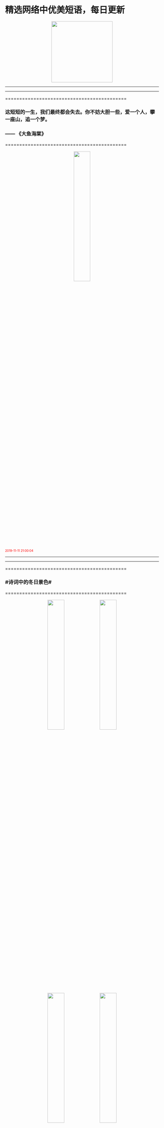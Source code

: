  # 精选网络中优美短语，每日更新

<p align="center">
  <a href="https://github.com/xxjwxc/PoetryRhyme">
    <img src="img/logo/logo2.jpg" width="200">
  </a>
</p>

-----------------------------------



-----------------------------------
===========================================
### 这短短的一生，我们最终都会失去。你不妨大胆一些，爱一个人，攀一座山，追一个梦。
### 
### —— 《大鱼海棠》 ​​​​
===========================================

<p align="center" margin: 0 auto;>
<img src="http://wx3.sinaimg.cn/large/9b696272gy1g8n0l3ff0vj20j60q10w6.jpg" width=33%>
</p>
<font color=red size=1>2019-11-11 21:00:04 </font>

-----------------------------------




-----------------------------------
===========================================
### #诗词中的冬日景色# ​
===========================================

<p align="center" margin: 0 auto;>
<img src="http://wx2.sinaimg.cn/large/9b696272gy1g8n0ir1q3tj20c80lvdi1.jpg" width=33%>
<img src="http://wx2.sinaimg.cn/large/9b696272gy1g8n0irj8n2j20c80jignj.jpg" width=33%>
<img src="http://wx2.sinaimg.cn/large/9b696272gy1g8n0is8b06j20c80iudhw.jpg" width=33%>
<img src="http://wx2.sinaimg.cn/large/9b696272gy1g8n0it3gfpj20c80hhq4f.jpg" width=33%>
<img src="http://wx2.sinaimg.cn/large/9b696272gy1g8n0itlxzhj20c80ixtai.jpg" width=33%>
<img src="http://wx2.sinaimg.cn/large/9b696272gy1g8n0iu90v6j20c80hmmyq.jpg" width=33%>
<img src="http://wx2.sinaimg.cn/large/9b696272gy1g8n0iv2yb0j20c80fz0u5.jpg" width=33%>
<img src="http://wx2.sinaimg.cn/large/9b696272gy1g8n0ivnvp2j20c80kldi1.jpg" width=33%>
<img src="http://wx2.sinaimg.cn/large/9b696272gy1g8n0iwdi3pj20c80hwgna.jpg" width=33%>
</p>
<font color=red size=1>2019-11-10 11:00:03 </font>

-----------------------------------

-----------------------------------
===========================================
### 你说，满城春光，与君成双；
### 后来，春去冬藏，人各一方。
### 
### 你说，来日方长，何惧沧桑；
### 后来，人世凄凉，花谢海棠。
### 
### 你说，满城春光，与君成双；
### 后来，春去冬藏，人各一方。
### 
### 你说，衣着红妆，暖我心房；
### 后来，转身遗忘，不再念想。 ​
===========================================

<p align="center" margin: 0 auto;>
<img src="http://wx2.sinaimg.cn/large/9b696272gy1g8n0gvy637j20sg0j0q5n.jpg" width=33%>
</p>
<font color=red size=1>2019-11-09 21:00:04 </font>

-----------------------------------




-----------------------------------
===========================================
### #立冬# 看看古人对#冬天的雅称# ​
===========================================

<p align="center" margin: 0 auto;>
<img src="http://wx2.sinaimg.cn/large/9b696272gy1g8n0fit663j20m80m8aay.jpg" width=33%>
</p>
<font color=red size=1>2019-11-08 08:30:03 </font>

-----------------------------------




-----------------------------------
===========================================
### 君子以泽古风小说经典语录
### 哪句最戳中你心？ ​​​​
### 
### #戳中人心的古风语录# ​
===========================================

<p align="center" margin: 0 auto;>
<img src="http://wx4.sinaimg.cn/large/9b696272gy1g8n0c53pw5j20go0og0x3.jpg" width=33%>
<img src="http://wx4.sinaimg.cn/large/9b696272gy1g8n0c5oyzij20go0oggpj.jpg" width=33%>
<img src="http://wx4.sinaimg.cn/large/9b696272gy1g8n0c6jxpdj20go0ogdk2.jpg" width=33%>
<img src="http://wx4.sinaimg.cn/large/9b696272gy1g8n0c7jasvj20go0ogjvj.jpg" width=33%>
<img src="http://wx4.sinaimg.cn/large/9b696272gy1g8n0ca6p6ij20go0ogdk0.jpg" width=33%>
<img src="http://wx4.sinaimg.cn/large/9b696272gy1g8n0cb2wczj20go0ogwix.jpg" width=33%>
<img src="http://wx4.sinaimg.cn/large/9b696272gy1g8n0cbujbkj20go0ogjvg.jpg" width=33%>
<img src="http://wx4.sinaimg.cn/large/9b696272gy1g8n0ccrq6tj20go0ogwiz.jpg" width=33%>
<img src="http://wx4.sinaimg.cn/large/9b696272gy1g8n0cdgkqdj20go0ogtcu.jpg" width=33%>
</p>
<font color=red size=1>2019-11-07 11:00:03 </font>

-----------------------------------




-----------------------------------
===========================================
### 秋天的美[微风]
### 
### （图源网络） ​
===========================================

<p align="center" margin: 0 auto;>
<img src="http://wx3.sinaimg.cn/large/9b696272gy1g8n0am9pdfj20j60cfdjl.jpg" width=33%>
<img src="http://wx3.sinaimg.cn/large/9b696272gy1g8n0amww5yj20j60shqb8.jpg" width=33%>
<img src="http://wx3.sinaimg.cn/large/9b696272gy1g8n0ansrlrj20j60sugtr.jpg" width=33%>
<img src="http://wx3.sinaimg.cn/large/9b696272gy1g8n0aobt9gj20j60sfqaa.jpg" width=33%>
<img src="http://wx3.sinaimg.cn/large/9b696272gy1g8n0aozz0ej20j60cfn01.jpg" width=33%>
<img src="http://wx3.sinaimg.cn/large/9b696272gy1g8n0apzlyaj20j60s8101.jpg" width=33%>
<img src="http://wx3.sinaimg.cn/large/9b696272gy1g8n0aqncb3j20j60san0x.jpg" width=33%>
<img src="http://wx3.sinaimg.cn/large/9b696272gy1g8n0arqtoej20j60seqa8.jpg" width=33%>
<img src="http://wx3.sinaimg.cn/large/9b696272gy1g8n0asgjg6j20j60s57as.jpg" width=33%>
</p>
<font color=red size=1>2019-11-06 11:00:03 </font>

-----------------------------------




-----------------------------------
===========================================
### 从婴孩呱呱坠地到百岁老者
### #古人对不同年龄的称谓#，可以这么美[微风] ​
===========================================

<p align="center" margin: 0 auto;>
<img src="http://wx2.sinaimg.cn/large/9b696272gy1g8n04ahpb3j20dw0jjtal.jpg" width=33%>
<img src="http://wx2.sinaimg.cn/large/9b696272gy1g8n04b7mwkj20dw0lfacy.jpg" width=33%>
<img src="http://wx2.sinaimg.cn/large/9b696272gy1g8n04c6t60j20dw0irmz2.jpg" width=33%>
<img src="http://wx2.sinaimg.cn/large/9b696272gy1g8n04d0dl6j20dw0j1abz.jpg" width=33%>
<img src="http://wx2.sinaimg.cn/large/9b696272gy1g8n04dytscj20dw0jm0v6.jpg" width=33%>
<img src="http://wx2.sinaimg.cn/large/9b696272gy1g8n04f3jm0j20dw0hp409.jpg" width=33%>
<img src="http://wx2.sinaimg.cn/large/9b696272gy1g8n04fxtp1j20dw0isdhs.jpg" width=33%>
<img src="http://wx2.sinaimg.cn/large/9b696272gy1g8n04gxh17j20dw0f40u6.jpg" width=33%>
<img src="http://wx2.sinaimg.cn/large/9b696272gy1g8n04i2tvpj20dw0gwq4n.jpg" width=33%>
</p>
<font color=red size=1>2019-11-05 11:27:40 </font>

-----------------------------------




-----------------------------------
===========================================
### 晨露未晞，一篱朝颜。无悲无喜，落落有闲。 ​​​​
===========================================

<p align="center" margin: 0 auto;>
<img src="http://wx4.sinaimg.cn/large/9b696272gy1g899tu6zolj20fa0hoq3t.jpg" width=33%>
</p>
<font color=red size=1>2019-10-30 09:00:03 </font>

-----------------------------------




-----------------------------------
===========================================
### 明窗凈几，笔砚纸墨，皆极精良，亦自是人生一乐。 ​​​​
===========================================

<p align="center" margin: 0 auto;>
<img src="http://wx2.sinaimg.cn/large/9b696272gy1g899ta9b3jj20j60e9whu.jpg" width=33%>
</p>
<font color=red size=1>2019-10-29 17:00:03 </font>

-----------------------------------




-----------------------------------
===========================================
### 水秀山清眉远长，归来闲倚小阁窗。春风不解江南雨，笑看雨巷寻客尝。 ​​​​
===========================================

<p align="center" margin: 0 auto;>
<img src="http://wx4.sinaimg.cn/large/9b696272gy1g899s3fo65j20hs0buwgz.jpg" width=33%>
<img src="http://wx4.sinaimg.cn/large/9b696272gy1g899s42u58j20dw0ku76g.jpg" width=33%>
<img src="http://wx4.sinaimg.cn/large/9b696272gy1g899s4thl5j20hs0cpdi4.jpg" width=33%>
</p>
<font color=red size=1>2019-10-28 11:00:05 </font>

-----------------------------------




-----------------------------------
===========================================
### 门严九重静，窗幽一室闲。好是修心处，何必在深山。 ​​​​
===========================================

<p align="center" margin: 0 auto;>
<img src="http://wx1.sinaimg.cn/large/9b696272gy1g899qw2mf3j20j60eemye.jpg" width=33%>
<img src="http://wx1.sinaimg.cn/large/9b696272gy1g899qw3w5kj20j60cs0uf.jpg" width=33%>
<img src="http://wx1.sinaimg.cn/large/9b696272gy1g899qw6c47j20j60fdgmu.jpg" width=33%>
</p>
<font color=red size=1>2019-10-27 11:00:03 </font>

-----------------------------------




-----------------------------------
===========================================
### 心静者高，高者俯瞰世界；心和者仁，仁者包容万物；心慈者深，深者淡对冷暖；心慧者安，安者笑对人生。 ​​​​
===========================================

<p align="center" margin: 0 auto;>
<img src="http://wx4.sinaimg.cn/large/9b696272gy1g899pr1mjhj20e60l60yw.jpg" width=33%>
<img src="http://wx4.sinaimg.cn/large/9b696272gy1g899pr8l56j20e60l648j.jpg" width=33%>
</p>
<font color=red size=1>2019-10-26 11:00:03 </font>

-----------------------------------




-----------------------------------
===========================================
### 人心本无染，心静自然清。 ​​​​
===========================================

<p align="center" margin: 0 auto;>
<img src="http://wx2.sinaimg.cn/large/9b696272gy1g899overhmj20hs0bvabk.jpg" width=33%>
</p>
<font color=red size=1>2019-10-25 11:00:03 </font>

-----------------------------------




-----------------------------------
===========================================
### 小时候，幸福是一件实物；长大后，幸福是一种状态；然后，突然有一天，我发现，幸福既不是实物，也不是状态，是一种领悟。——— 王海鸰 ​​​​
===========================================

<p align="center" margin: 0 auto;>
<img src="http://wx4.sinaimg.cn/large/9b696272gy1g899ncjdjpj20j60dsgn0.jpg" width=33%>
</p>
<font color=red size=1>2019-10-24 21:00:03 </font>

-----------------------------------




-----------------------------------
===========================================
### 寓意美好，适合取名的单字[微风] ​
===========================================

<p align="center" margin: 0 auto;>
<img src="http://wx4.sinaimg.cn/large/9b696272gy1g7xj93uxrtj20ho17xjtb.jpg" width=33%>
<img src="http://wx4.sinaimg.cn/large/9b696272gy1g7xj94l8h1j20hq1fsmz5.jpg" width=33%>
<img src="http://wx4.sinaimg.cn/large/9b696272gy1g7xj957a81j20hp11tmyn.jpg" width=33%>
<img src="http://wx4.sinaimg.cn/large/9b696272gy1g7xj95ujrxj20hp159dhg.jpg" width=33%>
<img src="http://wx4.sinaimg.cn/large/9b696272gy1g7xj96m5nqj20hs1fxacb.jpg" width=33%>
<img src="http://wx4.sinaimg.cn/large/9b696272gy1g7xj97f758j20hs0yhta5.jpg" width=33%>
</p>
<font color=red size=1>2019-10-20 11:00:03 </font>

-----------------------------------

-----------------------------------
===========================================
### 原来「亭」有这么多种！ ​​​​
===========================================

<p align="center" margin: 0 auto;>
<img src="http://wx4.sinaimg.cn/large/9b696272gy1g7xj64usvgj20qe0p746e.jpg" width=33%>
<img src="http://wx4.sinaimg.cn/large/9b696272gy1g7xj65me0gj20qe0p7jz2.jpg" width=33%>
<img src="http://wx4.sinaimg.cn/large/9b696272gy1g7xj66d13mj20qe0p745k.jpg" width=33%>
<img src="http://wx4.sinaimg.cn/large/9b696272gy1g7xj670s5dj20rw0qagt2.jpg" width=33%>
<img src="http://wx4.sinaimg.cn/large/9b696272gy1g7xj67oyb7j20qk0p1jyp.jpg" width=33%>
<img src="http://wx4.sinaimg.cn/large/9b696272gy1g7xj68kkh1j20s50qaqas.jpg" width=33%>
<img src="http://wx4.sinaimg.cn/large/9b696272gy1g7xj69cto5j20mh0qan4k.jpg" width=33%>
<img src="http://wx4.sinaimg.cn/large/9b696272gy1g7xj69z0fdj20s80qan4q.jpg" width=33%>
<img src="http://wx4.sinaimg.cn/large/9b696272gy1g7xj6ao6ioj20s80qa46v.jpg" width=33%>
</p>
<font color=red size=1>2019-10-19 11:00:03 </font>

-----------------------------------

-----------------------------------
===========================================
### 无事心不空，有事心不乱，大事心不畏，小事心不慢。 ​​​​
===========================================

<p align="center" margin: 0 auto;>
<img src="http://wx4.sinaimg.cn/large/9b696272gy1g7xj838d26j20ia0ixmy7.jpg" width=33%>
<img src="http://wx4.sinaimg.cn/large/9b696272gy1g7xj83aejjj20ia0jfwfi.jpg" width=33%>
<img src="http://wx4.sinaimg.cn/large/9b696272gy1g7xj83a06ij20ia0j00tm.jpg" width=33%>
</p>
<font color=red size=1>2019-10-18 21:00:03 </font>

-----------------------------------




-----------------------------------
===========================================
### 中国传统十大名花，你都知道吗? ​
===========================================

<p align="center" margin: 0 auto;>
<img src="http://wx3.sinaimg.cn/large/9b696272gy1g7xj4xzvszj20c80sg41s.jpg" width=33%>
<img src="http://wx3.sinaimg.cn/large/9b696272gy1g7xj4y6hp9j20c80sgtbl.jpg" width=33%>
<img src="http://wx3.sinaimg.cn/large/9b696272gy1g7xj4yz1bdj20c80xv42f.jpg" width=33%>
<img src="http://wx3.sinaimg.cn/large/9b696272gy1g7xj4zsjiej20c80srn0p.jpg" width=33%>
<img src="http://wx3.sinaimg.cn/large/9b696272gy1g7xj50rrzrj20c80srgoo.jpg" width=33%>
<img src="http://wx3.sinaimg.cn/large/9b696272gy1g7xj51ez75j20c80srdiq.jpg" width=33%>
<img src="http://wx3.sinaimg.cn/large/9b696272gy1g7xj527povj20c80srad5.jpg" width=33%>
<img src="http://wx3.sinaimg.cn/large/9b696272gy1g7xj534wqaj20c80srdip.jpg" width=33%>
<img src="http://wx3.sinaimg.cn/large/9b696272gy1g7xj53xn9ij20c81kpdm6.jpg" width=33%>
</p>
<font color=red size=1>2019-10-17 11:00:03 </font>

-----------------------------------

-----------------------------------
===========================================
### 守候一份悠然静美，让思念如花芬芳，回眸处，一树清风，一窗暖阳，一声念安，已足够！ ​​​​
===========================================

<p align="center" margin: 0 auto;>
<img src="http://wx1.sinaimg.cn/large/9b696272gy1g7xj70wjq6j20fe0kjgnf.jpg" width=33%>
</p>
<font color=red size=1>2019-10-16 21:00:03 </font>

-----------------------------------

-----------------------------------
===========================================
### 传统「敬词」，别忘了[微风] ​
===========================================

<p align="center" margin: 0 auto;>
<img src="http://wx4.sinaimg.cn/large/9b696272gy1g7xj3bryhnj20i81lm7e3.jpg" width=33%>
<img src="http://wx4.sinaimg.cn/large/9b696272gy1g7xj3csw5yj20ib1poqen.jpg" width=33%>
<img src="http://wx4.sinaimg.cn/large/9b696272gy1g7xj3digt5j20i61ggk0s.jpg" width=33%>
<img src="http://wx4.sinaimg.cn/large/9b696272gy1g7xj3fapknj20i91o1gvc.jpg" width=33%>
<img src="http://wx4.sinaimg.cn/large/9b696272gy1g7xj3fsz2wj20i91spakj.jpg" width=33%>
<img src="http://wx4.sinaimg.cn/large/9b696272gy1g7xj3gtbooj20i533yqme.jpg" width=33%>
<img src="http://wx4.sinaimg.cn/large/9b696272gy1g7xj3hl2r4j20i93o6njb.jpg" width=33%>
<img src="http://wx4.sinaimg.cn/large/9b696272gy1g7xj3ibioxj20i83tz7sq.jpg" width=33%>
<img src="http://wx4.sinaimg.cn/large/9b696272gy1g7xj3j9spvj20i94xk7wh.jpg" width=33%>
</p>
<font color=red size=1>2019-10-15 11:00:03 </font>

-----------------------------------

-----------------------------------
===========================================
### 火熜，物件虽老，却精致极了！ ​
===========================================

<p align="center" margin: 0 auto;>
<img src="http://wx4.sinaimg.cn/large/9b696272gy1g7qnycd1ctj20nb0h0783.jpg" width=33%>
<img src="http://wx4.sinaimg.cn/large/9b696272gy1g7qnycyz0hj20j60e041t.jpg" width=33%>
<img src="http://wx4.sinaimg.cn/large/9b696272gy1g7qnydnwppj20j60e0n09.jpg" width=33%>
<img src="http://wx4.sinaimg.cn/large/9b696272gy1g7qnyediw5j20j60e1whi.jpg" width=33%>
<img src="http://wx4.sinaimg.cn/large/9b696272gy1g7qnyf6qwkj20i10d6ac0.jpg" width=33%>
<img src="http://wx4.sinaimg.cn/large/9b696272gy1g7qnyg3owmj20j60e1tb6.jpg" width=33%>
<img src="http://wx4.sinaimg.cn/large/9b696272gy1g7qnygwkb7j20j60e0gnr.jpg" width=33%>
<img src="http://wx4.sinaimg.cn/large/9b696272gy1g7qnyhoimej20j60e0tb7.jpg" width=33%>
<img src="http://wx4.sinaimg.cn/large/9b696272gy1g7qnyihrnvj20j60e0tb9.jpg" width=33%>
</p>
<font color=red size=1>2019-10-14 11:00:03 </font>

-----------------------------------




-----------------------------------
===========================================
### #九种人的相思不可说# ​
===========================================

<p align="center" margin: 0 auto;>
<img src="http://wx3.sinaimg.cn/large/9b696272gy1g7qns517qjj20f00qowg6.jpg" width=33%>
<img src="http://wx3.sinaimg.cn/large/9b696272gy1g7qns5p9v7j20f00qo408.jpg" width=33%>
<img src="http://wx3.sinaimg.cn/large/9b696272gy1g7qns6bzagj20f00qo75s.jpg" width=33%>
<img src="http://wx3.sinaimg.cn/large/9b696272gy1g7qns723s7j20f00qo766.jpg" width=33%>
<img src="http://wx3.sinaimg.cn/large/9b696272gy1g7qns7uvbpj20f00qo404.jpg" width=33%>
<img src="http://wx3.sinaimg.cn/large/9b696272gy1g7qns8pcfij20f00qo0ut.jpg" width=33%>
<img src="http://wx3.sinaimg.cn/large/9b696272gy1g7qns9kfffj20f00qoq4m.jpg" width=33%>
<img src="http://wx3.sinaimg.cn/large/9b696272gy1g7qnsaigtxj20f00qojt6.jpg" width=33%>
<img src="http://wx3.sinaimg.cn/large/9b696272gy1g7qnsb5yuaj20f00qo40c.jpg" width=33%>
</p>
<font color=red size=1>2019-10-13 21:00:03 </font>

-----------------------------------

-----------------------------------
===========================================
### 回首向来萧瑟处，归去，也无风雨也无晴。 ​​​​
===========================================

<p align="center" margin: 0 auto;>
<img src="http://wx4.sinaimg.cn/large/9b696272gy1g7qnuj1j52j20j60czdi8.jpg" width=33%>
</p>
<font color=red size=1>2019-10-12 11:00:03 </font>

-----------------------------------




-----------------------------------
===========================================
### #回味百遍仍意蕴悠长的诗句#
### 《诗经》中的经典诗句[good]
### 
### （via：人民日报 ​​​​） ​​​​
===========================================

<p align="center" margin: 0 auto;>
<img src="http://wx2.sinaimg.cn/large/9b696272gy1g7qnopvk1dj20c80ns796.jpg" width=33%>
<img src="http://wx2.sinaimg.cn/large/9b696272gy1g7qnor1hcpj20c80oj79g.jpg" width=33%>
<img src="http://wx2.sinaimg.cn/large/9b696272gy1g7qnorxmpdj20c80nvgql.jpg" width=33%>
<img src="http://wx2.sinaimg.cn/large/9b696272gy1g7qnosv2brj20c80m7gq1.jpg" width=33%>
<img src="http://wx2.sinaimg.cn/large/9b696272gy1g7qnotlirkj20c80ndwj8.jpg" width=33%>
<img src="http://wx2.sinaimg.cn/large/9b696272gy1g7qnoud0vwj20c80myn1t.jpg" width=33%>
<img src="http://wx2.sinaimg.cn/large/9b696272gy1g7qnov9330j20c80rs0yj.jpg" width=33%>
<img src="http://wx2.sinaimg.cn/large/9b696272gy1g7qnow2f0kj20c80rsq8o.jpg" width=33%>
<img src="http://wx2.sinaimg.cn/large/9b696272gy1g7qnox2tqjj20c80ovtdr.jpg" width=33%>
</p>
<font color=red size=1>2019-10-11 11:00:03 </font>

-----------------------------------




-----------------------------------
===========================================
### 「沉鱼」「落雁」
### 「闭月」「羞花」 ​​​​
===========================================

<p align="center" margin: 0 auto;>
<img src="http://wx4.sinaimg.cn/large/9b696272gy1g7qnqvvhi8j20j61b7dp5.jpg" width=33%>
<img src="http://wx4.sinaimg.cn/large/9b696272gy1g7qnqwiplkj20j61gwwn8.jpg" width=33%>
<img src="http://wx4.sinaimg.cn/large/9b696272gy1g7qnqxgiqij20j61bjwmz.jpg" width=33%>
<img src="http://wx4.sinaimg.cn/large/9b696272gy1g7qnqyboykj20j61gswnw.jpg" width=33%>
</p>
<font color=red size=1>2019-10-10 11:00:03 </font>

-----------------------------------

-----------------------------------
===========================================
### 海水梦悠悠，君愁我亦愁。
### 南风知我意，吹梦到西洲。
### ————《西洲曲》 ​​​​
===========================================

<p align="center" margin: 0 auto;>
<img src="http://wx2.sinaimg.cn/large/9b696272gy1g7qnpmwjekj20j60csdh4.jpg" width=33%>
<img src="http://wx2.sinaimg.cn/large/9b696272gy1g7qnpnis7hj20j60csgoz.jpg" width=33%>
<img src="http://wx2.sinaimg.cn/large/9b696272gy1g7qnpo7l4zj20j60eet9t.jpg" width=33%>
<img src="http://wx2.sinaimg.cn/large/9b696272gy1g7qnpoylgzj20j608g75y.jpg" width=33%>
<img src="http://wx2.sinaimg.cn/large/9b696272gy1g7qnppwa03j20j60eewgg.jpg" width=33%>
<img src="http://wx2.sinaimg.cn/large/9b696272gy1g7qnpqqtryj20j60aldgz.jpg" width=33%>
<img src="http://wx2.sinaimg.cn/large/9b696272gy1g7qnprrtmoj20j60af0vv.jpg" width=33%>
<img src="http://wx2.sinaimg.cn/large/9b696272gy1g7qnpsp9wnj20j60bvq76.jpg" width=33%>
<img src="http://wx2.sinaimg.cn/large/9b696272gy1g7qnptb5h3j20j60bv42v.jpg" width=33%>
</p>
<font color=red size=1>2019-10-09 17:00:03 </font>

-----------------------------------




-----------------------------------
===========================================
### 千年已过，品味千年[good]
### #唯美诗词接龙# ​
===========================================

<p align="center" margin: 0 auto;>
<img src="http://wx4.sinaimg.cn/large/9b696272gy1g7qnl6u6ijj20dw0d7dhh.jpg" width=33%>
<img src="http://wx4.sinaimg.cn/large/9b696272gy1g7qnl7dm3ij20dw0d6myx.jpg" width=33%>
<img src="http://wx4.sinaimg.cn/large/9b696272gy1g7qnl87mnmj20dw0d7taf.jpg" width=33%>
<img src="http://wx4.sinaimg.cn/large/9b696272gy1g7qnl8yeftj20dw0d7abs.jpg" width=33%>
<img src="http://wx4.sinaimg.cn/large/9b696272gy1g7qnl9quvmj20dw0d7abs.jpg" width=33%>
<img src="http://wx4.sinaimg.cn/large/9b696272gy1g7qnlal1k7j20dw0d875y.jpg" width=33%>
<img src="http://wx4.sinaimg.cn/large/9b696272gy1g7qnlbehgaj20dw0d6760.jpg" width=33%>
<img src="http://wx4.sinaimg.cn/large/9b696272gy1g7qnlc4n5nj20dw0d50uj.jpg" width=33%>
<img src="http://wx4.sinaimg.cn/large/9b696272gy1g7qnlcuqo2j20dw0d5jt8.jpg" width=33%>
</p>
<font color=red size=1>2019-10-08 15:00:03 </font>

-----------------------------------


-----------------------------------
===========================================
### 一念放下，万般自在。 ​​​​
===========================================

<p align="center" margin: 0 auto;>
<img src="http://wx1.sinaimg.cn/large/9b696272gy1g79933r3g6j20j60j678h.jpg" width=33%>
</p>
<font color=red size=1>2019-09-29 21:00:03 </font>

-----------------------------------

-----------------------------------
===========================================
### 兰烬落，屏上暗红蕉。闲梦江南梅熟日，夜船吹笛雨萧萧。人语驿边桥。
### 
### ——《梦江南·兰烬落》皇甫松 (唐) ​
===========================================

<p align="center" margin: 0 auto;>
<img src="http://wx1.sinaimg.cn/large/9b696272gy1g799gsxc4ej20c80fhabi.jpg" width=33%>
<img src="http://wx1.sinaimg.cn/large/9b696272gy1g799gsxdb2j20c80hxmyw.jpg" width=33%>
<img src="http://wx1.sinaimg.cn/large/9b696272gy1g799gsxitkj20c80fztac.jpg" width=33%>
<img src="http://wx1.sinaimg.cn/large/9b696272gy1g799gsxw2pj20c80hedhl.jpg" width=33%>
</p>
<font color=red size=1>2019-09-28 18:00:03 </font>

-----------------------------------

-----------------------------------
===========================================
### 不知君心烈刺骨，为颜一笑花落尽。 ​
===========================================

<p align="center" margin: 0 auto;>
<img src="http://wx1.sinaimg.cn/large/9b696272gy1g799bncisvj20gn0gomzm.jpg" width=33%>
<img src="http://wx1.sinaimg.cn/large/9b696272gy1g799bo0mf7j20gn0gowh5.jpg" width=33%>
<img src="http://wx1.sinaimg.cn/large/9b696272gy1g799boum3fj20gn0gotb8.jpg" width=33%>
<img src="http://wx1.sinaimg.cn/large/9b696272gy1g799bq4zcsj20gn0gomzr.jpg" width=33%>
<img src="http://wx1.sinaimg.cn/large/9b696272gy1g799bqst24j20gn0goju0.jpg" width=33%>
<img src="http://wx1.sinaimg.cn/large/9b696272gy1g799bqvtraj20gn0godid.jpg" width=33%>
<img src="http://wx1.sinaimg.cn/large/9b696272gy1g799bqwgsij20gn0gomzq.jpg" width=33%>
<img src="http://wx1.sinaimg.cn/large/9b696272gy1g799bqwv2oj20gn0go412.jpg" width=33%>
<img src="http://wx1.sinaimg.cn/large/9b696272gy1g799bqxg15j20gn0go76p.jpg" width=33%>
</p>
<font color=red size=1>2019-09-27 21:00:03 </font>

-----------------------------------

-----------------------------------
===========================================
### 花径不曾缘客扫，蓬门今始为君开。 ​
===========================================

<p align="center" margin: 0 auto;>
<img src="http://wx3.sinaimg.cn/large/9b696272gy1g79973wyptj20b40f8n1w.jpg" width=33%>
<img src="http://wx3.sinaimg.cn/large/9b696272gy1g79973wa3nj20dw09b0vv.jpg" width=33%>
<img src="http://wx3.sinaimg.cn/large/9b696272gy1g79973tsarj207i0b3jth.jpg" width=33%>
</p>
<font color=red size=1>2019-09-26 10:00:03 </font>

-----------------------------------

-----------------------------------
===========================================
### 彼时当年少，莫负好时光。
### 莫待经风雨，樱花落海洋。 ​​​​
===========================================

<p align="center" margin: 0 auto;>
<img src="http://wx2.sinaimg.cn/large/9b696272gy1g7998fo2ufj20dw0ku78l.jpg" width=33%>
</p>
<font color=red size=1>2019-09-25 10:00:03 </font>

-----------------------------------

-----------------------------------
===========================================
### 人本过客来无处，休说故里在何方，
### 随遇而安无不可，人间到处有花香。
### 
### —— 林语堂 ​​​​
===========================================

<p align="center" margin: 0 auto;>
<img src="http://wx4.sinaimg.cn/large/9b696272gy1g7995lb8m5j20da0k076j.jpg" width=33%>
</p>
<font color=red size=1>2019-09-24 10:00:03 </font>

-----------------------------------

-----------------------------------
===========================================
### #秋分# 未觉池塘春草梦，阶前梧叶已秋声。 ​​​​
===========================================

<p align="center" margin: 0 auto;>
<img src="http://wx3.sinaimg.cn/large/9b696272gy1g799i2uttbj20im0cdt9l.jpg" width=33%>
</p>
<font color=red size=1>2019-09-23 11:00:04 </font>

-----------------------------------

-----------------------------------
===========================================
### 不争不辩不动声色，或喜或悲，藏于心间。 ​
===========================================

<p align="center" margin: 0 auto;>
<img src="http://wx1.sinaimg.cn/large/9b696272gy1g71hvtb7zgj20gj0gf43t.jpg" width=33%>
</p>
<font color=red size=1>2019-09-22 21:00:03 </font>

-----------------------------------

-----------------------------------
===========================================
### 四季路过心头，岁月不染忧愁 ​​​​[微风] ​
===========================================

<p align="center" margin: 0 auto;>
<img src="http://wx3.sinaimg.cn/large/9b696272gy1g71hv0sunoj20j60dq454.jpg" width=33%>
</p>
<font color=red size=1>2019-09-21 11:00:03 </font>

-----------------------------------

-----------------------------------
===========================================
### #绝美中国古典色彩# ​
===========================================

<p align="center" margin: 0 auto;>
<img src="http://wx2.sinaimg.cn/large/9b696272gy1g71htc5umxj20c80vhgpd.jpg" width=33%>
<img src="http://wx2.sinaimg.cn/large/9b696272gy1g71htcm5dqj20c80v40uz.jpg" width=33%>
<img src="http://wx2.sinaimg.cn/large/9b696272gy1g71htdeej7j20c80uugpr.jpg" width=33%>
<img src="http://wx2.sinaimg.cn/large/9b696272gy1g71htebfc0j20c70ukaf5.jpg" width=33%>
<img src="http://wx2.sinaimg.cn/large/9b696272gy1g71htf0zycj20c70ftn0c.jpg" width=33%>
<img src="http://wx2.sinaimg.cn/large/9b696272gy1g71htfwhzbj20c70trq91.jpg" width=33%>
<img src="http://wx2.sinaimg.cn/large/9b696272gy1g71htgq3m5j20c70u341b.jpg" width=33%>
<img src="http://wx2.sinaimg.cn/large/9b696272gy1g71hthmmidj20c80ujn3b.jpg" width=33%>
<img src="http://wx2.sinaimg.cn/large/9b696272gy1g71htiayt4j20c80ua0wz.jpg" width=33%>
</p>
<font color=red size=1>2019-09-20 11:00:03 </font>

-----------------------------------

-----------------------------------
===========================================
### 多思不如养志，多言不如守静，多才不如蓄德。 ​​​​
===========================================

<p align="center" margin: 0 auto;>
<img src="http://wx3.sinaimg.cn/large/9b696272gy1g71hrldn3aj20j60csdgx.jpg" width=33%>
<img src="http://wx3.sinaimg.cn/large/9b696272gy1g71hrldff4j20j60eet9u.jpg" width=33%>
<img src="http://wx3.sinaimg.cn/large/9b696272gy1g71hrm7ztvj20j60ecgnh.jpg" width=33%>
</p>
<font color=red size=1>2019-09-19 21:00:03 </font>

-----------------------------------

-----------------------------------
===========================================
### 横舟千山外，指按一江秋。
### 轻醉多薄雾，独对天地幽。 ​
===========================================

<p align="center" margin: 0 auto;>
<img src="http://wx1.sinaimg.cn/large/9b696272gy1g71hqhcwybj20j60btq3z.jpg" width=33%>
<img src="http://wx1.sinaimg.cn/large/9b696272gy1g71hqhdyerj20j60cb0uh.jpg" width=33%>
</p>
<font color=red size=1>2019-09-18 18:00:03 </font>

-----------------------------------

-----------------------------------
===========================================
### 萤影竹窗下，松声茅屋头。
### 近来心更静，不梦世间游。 ​​​​
===========================================

<p align="center" margin: 0 auto;>
<img src="http://wx1.sinaimg.cn/large/9b696272gy1g71hn4hlxuj20j60antam.jpg" width=33%>
<img src="http://wx1.sinaimg.cn/large/9b696272gy1g71hnbd3opj20j60d640z.jpg" width=33%>
<img src="http://wx1.sinaimg.cn/large/9b696272gy1g71hn5631gj20j60c4mzp.jpg" width=33%>
</p>
<font color=red size=1>2019-09-17 21:00:03 </font>

-----------------------------------

-----------------------------------
===========================================
### 方文山笔下的中国风，你独爱哪一首？ ​​​​
===========================================

<p align="center" margin: 0 auto;>
<img src="http://wx3.sinaimg.cn/large/9b696272gy1g71hl1abz4j20c80c8402.jpg" width=33%>
<img src="http://wx3.sinaimg.cn/large/9b696272gy1g71hl1zwx9j20c80c8gn7.jpg" width=33%>
<img src="http://wx3.sinaimg.cn/large/9b696272gy1g71hl39wwsj20c80c8q4g.jpg" width=33%>
<img src="http://wx3.sinaimg.cn/large/9b696272gy1g71hl3c0t3j20c80c8gn7.jpg" width=33%>
<img src="http://wx3.sinaimg.cn/large/9b696272gy1g71hl3ewp6j20c80c875r.jpg" width=33%>
<img src="http://wx3.sinaimg.cn/large/9b696272gy1g71hl3d6o3j20c80c80ug.jpg" width=33%>
<img src="http://wx3.sinaimg.cn/large/9b696272gy1g71hl3n2oqj20c80c8406.jpg" width=33%>
<img src="http://wx3.sinaimg.cn/large/9b696272gy1g71hl3cofjj20c80c8q4o.jpg" width=33%>
<img src="http://wx3.sinaimg.cn/large/9b696272gy1g71hl4i6sgj20c80c8q4k.jpg" width=33%>
</p>
<font color=red size=1>2019-09-16 21:00:03 </font>

-----------------------------------

-----------------------------------
===========================================
### 人生如逆旅，我亦是行人。 ​​​​
===========================================

<p align="center" margin: 0 auto;>
<img src="http://wx1.sinaimg.cn/large/9b696272gy1g6t3hks3aij20hs0hsabb.jpg" width=33%>
<img src="http://wx1.sinaimg.cn/large/9b696272gy1g6t3hlhcbfj20hs0hsjsk.jpg" width=33%>
<img src="http://wx1.sinaimg.cn/large/9b696272gy1g6t3hmbm5nj20hs0hs0u1.jpg" width=33%>
<img src="http://wx1.sinaimg.cn/large/9b696272gy1g6t3hnbt64j20hs0hs75j.jpg" width=33%>
<img src="http://wx1.sinaimg.cn/large/9b696272gy1g6t3ho3bqcj20hs0hs75k.jpg" width=33%>
<img src="http://wx1.sinaimg.cn/large/9b696272gy1g6t3hp38dnj20j60j640t.jpg" width=33%>
<img src="http://wx1.sinaimg.cn/large/9b696272gy1g6t3hpn722j20hs0hsdh4.jpg" width=33%>
<img src="http://wx1.sinaimg.cn/large/9b696272gy1g6t3hqbgitj20hs0hs75k.jpg" width=33%>
<img src="http://wx1.sinaimg.cn/large/9b696272gy1g6t3hqxyofj20hs0hsabc.jpg" width=33%>
</p>
<font color=red size=1>2019-09-15 21:00:03 </font>

-----------------------------------

-----------------------------------
===========================================
### 任处池塘，水荷清香，郁郁污泥，养我其芳；不为风摇，不为雨藏，任君来去，守我天朗。 ​​​​
===========================================

<p align="center" margin: 0 auto;>
<img src="http://wx2.sinaimg.cn/large/9b696272gy1g6t3q4i3mlj20j60q7taw.jpg" width=33%>
</p>
<font color=red size=1>2019-09-14 11:00:03 </font>

-----------------------------------




-----------------------------------
===========================================
### 一念放下，万般自在。 ​​​​
===========================================

<p align="center" margin: 0 auto;>
<img src="http://wx1.sinaimg.cn/large/9b696272gy1g79933r3g6j20j60j678h.jpg" width=33%>
</p>
<font color=red size=1>2019-09-29 21:00:03 </font>

-----------------------------------




-----------------------------------
===========================================
### 一念放下，万般自在。 ​​​​
===========================================

<p align="center" margin: 0 auto;>
<img src="http://wx1.sinaimg.cn/large/9b696272gy1g79933r3g6j20j60j678h.jpg" width=33%>
</p>
<font color=red size=1>2019-09-29 21:00:03 </font>

-----------------------------------

-----------------------------------
===========================================
### 兰烬落，屏上暗红蕉。闲梦江南梅熟日，夜船吹笛雨萧萧。人语驿边桥。
### 
### ——《梦江南·兰烬落》皇甫松 (唐) ​
===========================================

<p align="center" margin: 0 auto;>
<img src="http://wx1.sinaimg.cn/large/9b696272gy1g799gsxc4ej20c80fhabi.jpg" width=33%>
<img src="http://wx1.sinaimg.cn/large/9b696272gy1g799gsxdb2j20c80hxmyw.jpg" width=33%>
<img src="http://wx1.sinaimg.cn/large/9b696272gy1g799gsxitkj20c80fztac.jpg" width=33%>
<img src="http://wx1.sinaimg.cn/large/9b696272gy1g799gsxw2pj20c80hedhl.jpg" width=33%>
</p>
<font color=red size=1>2019-09-28 18:00:03 </font>

-----------------------------------

-----------------------------------
===========================================
### 不知君心烈刺骨，为颜一笑花落尽。 ​
===========================================

<p align="center" margin: 0 auto;>
<img src="http://wx1.sinaimg.cn/large/9b696272gy1g799bncisvj20gn0gomzm.jpg" width=33%>
<img src="http://wx1.sinaimg.cn/large/9b696272gy1g799bo0mf7j20gn0gowh5.jpg" width=33%>
<img src="http://wx1.sinaimg.cn/large/9b696272gy1g799boum3fj20gn0gotb8.jpg" width=33%>
<img src="http://wx1.sinaimg.cn/large/9b696272gy1g799bq4zcsj20gn0gomzr.jpg" width=33%>
<img src="http://wx1.sinaimg.cn/large/9b696272gy1g799bqst24j20gn0goju0.jpg" width=33%>
<img src="http://wx1.sinaimg.cn/large/9b696272gy1g799bqvtraj20gn0godid.jpg" width=33%>
<img src="http://wx1.sinaimg.cn/large/9b696272gy1g799bqwgsij20gn0gomzq.jpg" width=33%>
<img src="http://wx1.sinaimg.cn/large/9b696272gy1g799bqwv2oj20gn0go412.jpg" width=33%>
<img src="http://wx1.sinaimg.cn/large/9b696272gy1g799bqxg15j20gn0go76p.jpg" width=33%>
</p>
<font color=red size=1>2019-09-27 21:00:03 </font>

-----------------------------------

-----------------------------------
===========================================
### 花径不曾缘客扫，蓬门今始为君开。 ​
===========================================

<p align="center" margin: 0 auto;>
<img src="http://wx3.sinaimg.cn/large/9b696272gy1g79973wyptj20b40f8n1w.jpg" width=33%>
<img src="http://wx3.sinaimg.cn/large/9b696272gy1g79973wa3nj20dw09b0vv.jpg" width=33%>
<img src="http://wx3.sinaimg.cn/large/9b696272gy1g79973tsarj207i0b3jth.jpg" width=33%>
</p>
<font color=red size=1>2019-09-26 10:00:03 </font>

-----------------------------------

-----------------------------------
===========================================
### 彼时当年少，莫负好时光。
### 莫待经风雨，樱花落海洋。 ​​​​
===========================================

<p align="center" margin: 0 auto;>
<img src="http://wx2.sinaimg.cn/large/9b696272gy1g7998fo2ufj20dw0ku78l.jpg" width=33%>
</p>
<font color=red size=1>2019-09-25 10:00:03 </font>

-----------------------------------

-----------------------------------
===========================================
### 人本过客来无处，休说故里在何方，
### 随遇而安无不可，人间到处有花香。
### 
### —— 林语堂 ​​​​
===========================================

<p align="center" margin: 0 auto;>
<img src="http://wx4.sinaimg.cn/large/9b696272gy1g7995lb8m5j20da0k076j.jpg" width=33%>
</p>
<font color=red size=1>2019-09-24 10:00:03 </font>

-----------------------------------

-----------------------------------
===========================================
### #秋分# 未觉池塘春草梦，阶前梧叶已秋声。 ​​​​
===========================================

<p align="center" margin: 0 auto;>
<img src="http://wx3.sinaimg.cn/large/9b696272gy1g799i2uttbj20im0cdt9l.jpg" width=33%>
</p>
<font color=red size=1>2019-09-23 11:00:04 </font>

-----------------------------------

-----------------------------------
===========================================
### 不争不辩不动声色，或喜或悲，藏于心间。 ​
===========================================

<p align="center" margin: 0 auto;>
<img src="http://wx1.sinaimg.cn/large/9b696272gy1g71hvtb7zgj20gj0gf43t.jpg" width=33%>
</p>
<font color=red size=1>2019-09-22 21:00:03 </font>

-----------------------------------

-----------------------------------
===========================================
### 四季路过心头，岁月不染忧愁 ​​​​[微风] ​
===========================================

<p align="center" margin: 0 auto;>
<img src="http://wx3.sinaimg.cn/large/9b696272gy1g71hv0sunoj20j60dq454.jpg" width=33%>
</p>
<font color=red size=1>2019-09-21 11:00:03 </font>

-----------------------------------

-----------------------------------
===========================================
### #绝美中国古典色彩# ​
===========================================

<p align="center" margin: 0 auto;>
<img src="http://wx2.sinaimg.cn/large/9b696272gy1g71htc5umxj20c80vhgpd.jpg" width=33%>
<img src="http://wx2.sinaimg.cn/large/9b696272gy1g71htcm5dqj20c80v40uz.jpg" width=33%>
<img src="http://wx2.sinaimg.cn/large/9b696272gy1g71htdeej7j20c80uugpr.jpg" width=33%>
<img src="http://wx2.sinaimg.cn/large/9b696272gy1g71htebfc0j20c70ukaf5.jpg" width=33%>
<img src="http://wx2.sinaimg.cn/large/9b696272gy1g71htf0zycj20c70ftn0c.jpg" width=33%>
<img src="http://wx2.sinaimg.cn/large/9b696272gy1g71htfwhzbj20c70trq91.jpg" width=33%>
<img src="http://wx2.sinaimg.cn/large/9b696272gy1g71htgq3m5j20c70u341b.jpg" width=33%>
<img src="http://wx2.sinaimg.cn/large/9b696272gy1g71hthmmidj20c80ujn3b.jpg" width=33%>
<img src="http://wx2.sinaimg.cn/large/9b696272gy1g71htiayt4j20c80ua0wz.jpg" width=33%>
</p>
<font color=red size=1>2019-09-20 11:00:03 </font>

-----------------------------------

-----------------------------------
===========================================
### 多思不如养志，多言不如守静，多才不如蓄德。 ​​​​
===========================================

<p align="center" margin: 0 auto;>
<img src="http://wx3.sinaimg.cn/large/9b696272gy1g71hrldn3aj20j60csdgx.jpg" width=33%>
<img src="http://wx3.sinaimg.cn/large/9b696272gy1g71hrldff4j20j60eet9u.jpg" width=33%>
<img src="http://wx3.sinaimg.cn/large/9b696272gy1g71hrm7ztvj20j60ecgnh.jpg" width=33%>
</p>
<font color=red size=1>2019-09-19 21:00:03 </font>

-----------------------------------

-----------------------------------
===========================================
### 横舟千山外，指按一江秋。
### 轻醉多薄雾，独对天地幽。 ​
===========================================

<p align="center" margin: 0 auto;>
<img src="http://wx1.sinaimg.cn/large/9b696272gy1g71hqhcwybj20j60btq3z.jpg" width=33%>
<img src="http://wx1.sinaimg.cn/large/9b696272gy1g71hqhdyerj20j60cb0uh.jpg" width=33%>
</p>
<font color=red size=1>2019-09-18 18:00:03 </font>

-----------------------------------

-----------------------------------
===========================================
### 萤影竹窗下，松声茅屋头。
### 近来心更静，不梦世间游。 ​​​​
===========================================

<p align="center" margin: 0 auto;>
<img src="http://wx1.sinaimg.cn/large/9b696272gy1g71hn4hlxuj20j60antam.jpg" width=33%>
<img src="http://wx1.sinaimg.cn/large/9b696272gy1g71hnbd3opj20j60d640z.jpg" width=33%>
<img src="http://wx1.sinaimg.cn/large/9b696272gy1g71hn5631gj20j60c4mzp.jpg" width=33%>
</p>
<font color=red size=1>2019-09-17 21:00:03 </font>

-----------------------------------

-----------------------------------
===========================================
### 方文山笔下的中国风，你独爱哪一首？ ​​​​
===========================================

<p align="center" margin: 0 auto;>
<img src="http://wx3.sinaimg.cn/large/9b696272gy1g71hl1abz4j20c80c8402.jpg" width=33%>
<img src="http://wx3.sinaimg.cn/large/9b696272gy1g71hl1zwx9j20c80c8gn7.jpg" width=33%>
<img src="http://wx3.sinaimg.cn/large/9b696272gy1g71hl39wwsj20c80c8q4g.jpg" width=33%>
<img src="http://wx3.sinaimg.cn/large/9b696272gy1g71hl3c0t3j20c80c8gn7.jpg" width=33%>
<img src="http://wx3.sinaimg.cn/large/9b696272gy1g71hl3ewp6j20c80c875r.jpg" width=33%>
<img src="http://wx3.sinaimg.cn/large/9b696272gy1g71hl3d6o3j20c80c80ug.jpg" width=33%>
<img src="http://wx3.sinaimg.cn/large/9b696272gy1g71hl3n2oqj20c80c8406.jpg" width=33%>
<img src="http://wx3.sinaimg.cn/large/9b696272gy1g71hl3cofjj20c80c8q4o.jpg" width=33%>
<img src="http://wx3.sinaimg.cn/large/9b696272gy1g71hl4i6sgj20c80c8q4k.jpg" width=33%>
</p>
<font color=red size=1>2019-09-16 21:00:03 </font>

-----------------------------------

-----------------------------------
===========================================
### 人生如逆旅，我亦是行人。 ​​​​
===========================================

<p align="center" margin: 0 auto;>
<img src="http://wx1.sinaimg.cn/large/9b696272gy1g6t3hks3aij20hs0hsabb.jpg" width=33%>
<img src="http://wx1.sinaimg.cn/large/9b696272gy1g6t3hlhcbfj20hs0hsjsk.jpg" width=33%>
<img src="http://wx1.sinaimg.cn/large/9b696272gy1g6t3hmbm5nj20hs0hs0u1.jpg" width=33%>
<img src="http://wx1.sinaimg.cn/large/9b696272gy1g6t3hnbt64j20hs0hs75j.jpg" width=33%>
<img src="http://wx1.sinaimg.cn/large/9b696272gy1g6t3ho3bqcj20hs0hs75k.jpg" width=33%>
<img src="http://wx1.sinaimg.cn/large/9b696272gy1g6t3hp38dnj20j60j640t.jpg" width=33%>
<img src="http://wx1.sinaimg.cn/large/9b696272gy1g6t3hpn722j20hs0hsdh4.jpg" width=33%>
<img src="http://wx1.sinaimg.cn/large/9b696272gy1g6t3hqbgitj20hs0hs75k.jpg" width=33%>
<img src="http://wx1.sinaimg.cn/large/9b696272gy1g6t3hqxyofj20hs0hsabc.jpg" width=33%>
</p>
<font color=red size=1>2019-09-15 21:00:03 </font>

-----------------------------------

-----------------------------------
===========================================
### 任处池塘，水荷清香，郁郁污泥，养我其芳；不为风摇，不为雨藏，任君来去，守我天朗。 ​​​​
===========================================

<p align="center" margin: 0 auto;>
<img src="http://wx2.sinaimg.cn/large/9b696272gy1g6t3q4i3mlj20j60q7taw.jpg" width=33%>
</p>
<font color=red size=1>2019-09-14 11:00:03 </font>

-----------------------------------



-----------------------------------
===========================================
### 花径不曾缘客扫，蓬门今始为君开。 ​
===========================================

<p align="center" margin: 0 auto;>
<img src="http://wx3.sinaimg.cn/large/9b696272gy1g79973wyptj20b40f8n1w.jpg" width=33%>
<img src="http://wx3.sinaimg.cn/large/9b696272gy1g79973wa3nj20dw09b0vv.jpg" width=33%>
<img src="http://wx3.sinaimg.cn/large/9b696272gy1g79973tsarj207i0b3jth.jpg" width=33%>
</p>
<font color=red size=1>2019-09-26 10:00:03 </font>

-----------------------------------




-----------------------------------
===========================================
### 彼时当年少，莫负好时光。
### 莫待经风雨，樱花落海洋。 ​​​​
===========================================

<p align="center" margin: 0 auto;>
<img src="http://wx2.sinaimg.cn/large/9b696272gy1g7998fo2ufj20dw0ku78l.jpg" width=33%>
</p>
<font color=red size=1>2019-09-25 10:00:03 </font>

-----------------------------------

-----------------------------------
===========================================
### 人本过客来无处，休说故里在何方，
### 随遇而安无不可，人间到处有花香。
### 
### —— 林语堂 ​​​​
===========================================

<p align="center" margin: 0 auto;>
<img src="http://wx4.sinaimg.cn/large/9b696272gy1g7995lb8m5j20da0k076j.jpg" width=33%>
</p>
<font color=red size=1>2019-09-24 10:00:03 </font>

-----------------------------------

-----------------------------------
===========================================
### #秋分# 未觉池塘春草梦，阶前梧叶已秋声。 ​​​​
===========================================

<p align="center" margin: 0 auto;>
<img src="http://wx3.sinaimg.cn/large/9b696272gy1g799i2uttbj20im0cdt9l.jpg" width=33%>
</p>
<font color=red size=1>2019-09-23 11:00:04 </font>

-----------------------------------

-----------------------------------
===========================================
### 不争不辩不动声色，或喜或悲，藏于心间。 ​
===========================================

<p align="center" margin: 0 auto;>
<img src="http://wx1.sinaimg.cn/large/9b696272gy1g71hvtb7zgj20gj0gf43t.jpg" width=33%>
</p>
<font color=red size=1>2019-09-22 21:00:03 </font>

-----------------------------------

-----------------------------------
===========================================
### 四季路过心头，岁月不染忧愁 ​​​​[微风] ​
===========================================

<p align="center" margin: 0 auto;>
<img src="http://wx3.sinaimg.cn/large/9b696272gy1g71hv0sunoj20j60dq454.jpg" width=33%>
</p>
<font color=red size=1>2019-09-21 11:00:03 </font>

-----------------------------------

-----------------------------------
===========================================
### #绝美中国古典色彩# ​
===========================================

<p align="center" margin: 0 auto;>
<img src="http://wx2.sinaimg.cn/large/9b696272gy1g71htc5umxj20c80vhgpd.jpg" width=33%>
<img src="http://wx2.sinaimg.cn/large/9b696272gy1g71htcm5dqj20c80v40uz.jpg" width=33%>
<img src="http://wx2.sinaimg.cn/large/9b696272gy1g71htdeej7j20c80uugpr.jpg" width=33%>
<img src="http://wx2.sinaimg.cn/large/9b696272gy1g71htebfc0j20c70ukaf5.jpg" width=33%>
<img src="http://wx2.sinaimg.cn/large/9b696272gy1g71htf0zycj20c70ftn0c.jpg" width=33%>
<img src="http://wx2.sinaimg.cn/large/9b696272gy1g71htfwhzbj20c70trq91.jpg" width=33%>
<img src="http://wx2.sinaimg.cn/large/9b696272gy1g71htgq3m5j20c70u341b.jpg" width=33%>
<img src="http://wx2.sinaimg.cn/large/9b696272gy1g71hthmmidj20c80ujn3b.jpg" width=33%>
<img src="http://wx2.sinaimg.cn/large/9b696272gy1g71htiayt4j20c80ua0wz.jpg" width=33%>
</p>
<font color=red size=1>2019-09-20 11:00:03 </font>

-----------------------------------

-----------------------------------
===========================================
### 多思不如养志，多言不如守静，多才不如蓄德。 ​​​​
===========================================

<p align="center" margin: 0 auto;>
<img src="http://wx3.sinaimg.cn/large/9b696272gy1g71hrldn3aj20j60csdgx.jpg" width=33%>
<img src="http://wx3.sinaimg.cn/large/9b696272gy1g71hrldff4j20j60eet9u.jpg" width=33%>
<img src="http://wx3.sinaimg.cn/large/9b696272gy1g71hrm7ztvj20j60ecgnh.jpg" width=33%>
</p>
<font color=red size=1>2019-09-19 21:00:03 </font>

-----------------------------------

-----------------------------------
===========================================
### 横舟千山外，指按一江秋。
### 轻醉多薄雾，独对天地幽。 ​
===========================================

<p align="center" margin: 0 auto;>
<img src="http://wx1.sinaimg.cn/large/9b696272gy1g71hqhcwybj20j60btq3z.jpg" width=33%>
<img src="http://wx1.sinaimg.cn/large/9b696272gy1g71hqhdyerj20j60cb0uh.jpg" width=33%>
</p>
<font color=red size=1>2019-09-18 18:00:03 </font>

-----------------------------------

-----------------------------------
===========================================
### 萤影竹窗下，松声茅屋头。
### 近来心更静，不梦世间游。 ​​​​
===========================================

<p align="center" margin: 0 auto;>
<img src="http://wx1.sinaimg.cn/large/9b696272gy1g71hn4hlxuj20j60antam.jpg" width=33%>
<img src="http://wx1.sinaimg.cn/large/9b696272gy1g71hnbd3opj20j60d640z.jpg" width=33%>
<img src="http://wx1.sinaimg.cn/large/9b696272gy1g71hn5631gj20j60c4mzp.jpg" width=33%>
</p>
<font color=red size=1>2019-09-17 21:00:03 </font>

-----------------------------------

-----------------------------------
===========================================
### 方文山笔下的中国风，你独爱哪一首？ ​​​​
===========================================

<p align="center" margin: 0 auto;>
<img src="http://wx3.sinaimg.cn/large/9b696272gy1g71hl1abz4j20c80c8402.jpg" width=33%>
<img src="http://wx3.sinaimg.cn/large/9b696272gy1g71hl1zwx9j20c80c8gn7.jpg" width=33%>
<img src="http://wx3.sinaimg.cn/large/9b696272gy1g71hl39wwsj20c80c8q4g.jpg" width=33%>
<img src="http://wx3.sinaimg.cn/large/9b696272gy1g71hl3c0t3j20c80c8gn7.jpg" width=33%>
<img src="http://wx3.sinaimg.cn/large/9b696272gy1g71hl3ewp6j20c80c875r.jpg" width=33%>
<img src="http://wx3.sinaimg.cn/large/9b696272gy1g71hl3d6o3j20c80c80ug.jpg" width=33%>
<img src="http://wx3.sinaimg.cn/large/9b696272gy1g71hl3n2oqj20c80c8406.jpg" width=33%>
<img src="http://wx3.sinaimg.cn/large/9b696272gy1g71hl3cofjj20c80c8q4o.jpg" width=33%>
<img src="http://wx3.sinaimg.cn/large/9b696272gy1g71hl4i6sgj20c80c8q4k.jpg" width=33%>
</p>
<font color=red size=1>2019-09-16 21:00:03 </font>

-----------------------------------

-----------------------------------
===========================================
### 人生如逆旅，我亦是行人。 ​​​​
===========================================

<p align="center" margin: 0 auto;>
<img src="http://wx1.sinaimg.cn/large/9b696272gy1g6t3hks3aij20hs0hsabb.jpg" width=33%>
<img src="http://wx1.sinaimg.cn/large/9b696272gy1g6t3hlhcbfj20hs0hsjsk.jpg" width=33%>
<img src="http://wx1.sinaimg.cn/large/9b696272gy1g6t3hmbm5nj20hs0hs0u1.jpg" width=33%>
<img src="http://wx1.sinaimg.cn/large/9b696272gy1g6t3hnbt64j20hs0hs75j.jpg" width=33%>
<img src="http://wx1.sinaimg.cn/large/9b696272gy1g6t3ho3bqcj20hs0hs75k.jpg" width=33%>
<img src="http://wx1.sinaimg.cn/large/9b696272gy1g6t3hp38dnj20j60j640t.jpg" width=33%>
<img src="http://wx1.sinaimg.cn/large/9b696272gy1g6t3hpn722j20hs0hsdh4.jpg" width=33%>
<img src="http://wx1.sinaimg.cn/large/9b696272gy1g6t3hqbgitj20hs0hs75k.jpg" width=33%>
<img src="http://wx1.sinaimg.cn/large/9b696272gy1g6t3hqxyofj20hs0hsabc.jpg" width=33%>
</p>
<font color=red size=1>2019-09-15 21:00:03 </font>

-----------------------------------

-----------------------------------
===========================================
### 任处池塘，水荷清香，郁郁污泥，养我其芳；不为风摇，不为雨藏，任君来去，守我天朗。 ​​​​
===========================================

<p align="center" margin: 0 auto;>
<img src="http://wx2.sinaimg.cn/large/9b696272gy1g6t3q4i3mlj20j60q7taw.jpg" width=33%>
</p>
<font color=red size=1>2019-09-14 11:00:03 </font>

-----------------------------------

-----------------------------------
===========================================
### 30首望月怀远的古诗词[微风] 
### 祝诗友们中秋节快乐​​​​[微风] ​
===========================================

<p align="center" margin: 0 auto;>
<img src="http://wx3.sinaimg.cn/large/9b696272gy1g6t3n4ib66j20c80qwq8v.jpg" width=33%>
<img src="http://wx3.sinaimg.cn/large/9b696272gy1g6t3n54mdfj20c80qwq93.jpg" width=33%>
<img src="http://wx3.sinaimg.cn/large/9b696272gy1g6t3n5w6slj20c80ocq8d.jpg" width=33%>
<img src="http://wx3.sinaimg.cn/large/9b696272gy1g6t3n73hg4j20c80m0wj6.jpg" width=33%>
<img src="http://wx3.sinaimg.cn/large/9b696272gy1g6t3n873t8j20c80m0797.jpg" width=33%>
<img src="http://wx3.sinaimg.cn/large/9b696272gy1g6t3n8sf5pj20c80m0gqd.jpg" width=33%>
<img src="http://wx3.sinaimg.cn/large/9b696272gy1g6t3n9kv1pj20c80m7tdj.jpg" width=33%>
<img src="http://wx3.sinaimg.cn/large/9b696272gy1g6t3nabhfoj20c80m0437.jpg" width=33%>
<img src="http://wx3.sinaimg.cn/large/9b696272gy1g6t3nb6j9hj20c80m0432.jpg" width=33%>
</p>
<font color=red size=1>2019-09-13 11:00:03 </font>

-----------------------------------

-----------------------------------
===========================================
### 世味浓，不求忙而忙自至；
### 世味淡，不偷闲而闲自来。 ​
===========================================

<p align="center" margin: 0 auto;>
<img src="http://wx4.sinaimg.cn/large/9b696272gy1g6t3oeuk5aj20cn07vjrn.jpg" width=33%>
</p>
<font color=red size=1>2019-09-12 11:32:03 </font>

-----------------------------------

-----------------------------------
===========================================
### 丰子恺：多年后终于明白，小时候真好[微风] ​​​​
===========================================

<p align="center" margin: 0 auto;>
<img src="http://wx4.sinaimg.cn/large/9b696272gy1g6t3gb15d5j20j60qdn06.jpg" width=33%>
<img src="http://wx4.sinaimg.cn/large/9b696272gy1g6t3gbtil6j20j60ugjxt.jpg" width=33%>
<img src="http://wx4.sinaimg.cn/large/9b696272gy1g6t3gcpcpqj20j60y3n0y.jpg" width=33%>
<img src="http://wx4.sinaimg.cn/large/9b696272gy1g6t3gdlgdpj20j60to44e.jpg" width=33%>
<img src="http://wx4.sinaimg.cn/large/9b696272gy1g6t3genu4vj20j60v6gsa.jpg" width=33%>
<img src="http://wx4.sinaimg.cn/large/9b696272gy1g6t3gfhgc5j20j60y3wmf.jpg" width=33%>
<img src="http://wx4.sinaimg.cn/large/9b696272gy1g6t3gg7ydzj20j60uy79k.jpg" width=33%>
<img src="http://wx4.sinaimg.cn/large/9b696272gy1g6t3ghtp2tj20j60u4thv.jpg" width=33%>
<img src="http://wx4.sinaimg.cn/large/9b696272gy1g6t3gid10aj20j60t4dlc.jpg" width=33%>
</p>
<font color=red size=1>2019-09-11 21:00:03 </font>

-----------------------------------

-----------------------------------
===========================================
### 三毛：关于梦想，关于爱情，关于岁月，关于成长... ​​​​
===========================================

<p align="center" margin: 0 auto;>
<img src="http://wx2.sinaimg.cn/large/9b696272gy1g6t3ezevg7j20dc0dcab6.jpg" width=33%>
<img src="http://wx2.sinaimg.cn/large/9b696272gy1g6t3f03dkgj20dc0dct9y.jpg" width=33%>
<img src="http://wx2.sinaimg.cn/large/9b696272gy1g6t3f0rbdoj20dc0dct9t.jpg" width=33%>
<img src="http://wx2.sinaimg.cn/large/9b696272gy1g6t3f1m3taj20dc0dc75e.jpg" width=33%>
<img src="http://wx2.sinaimg.cn/large/9b696272gy1g6t3f2mdwsj20dc0dct9v.jpg" width=33%>
<img src="http://wx2.sinaimg.cn/large/9b696272gy1g6t3f3dnz3j20dc0dct9z.jpg" width=33%>
<img src="http://wx2.sinaimg.cn/large/9b696272gy1g6t3f42yagj20dc0dct9y.jpg" width=33%>
<img src="http://wx2.sinaimg.cn/large/9b696272gy1g6t3f4ygw9j20dc0dc3zq.jpg" width=33%>
<img src="http://wx2.sinaimg.cn/large/9b696272gy1g6t3f5mhmlj20dc0dct9t.jpg" width=33%>
</p>
<font color=red size=1>2019-09-10 21:00:03 </font>

-----------------------------------

-----------------------------------
===========================================
### 古诗词中九种不凡的智慧[good] ​
===========================================

<p align="center" margin: 0 auto;>
<img src="http://wx1.sinaimg.cn/large/9b696272gy1g6t3dv1tl1j20hs0h43zk.jpg" width=33%>
<img src="http://wx1.sinaimg.cn/large/9b696272gy1g6t3dvpttbj20hs0gx3zm.jpg" width=33%>
<img src="http://wx1.sinaimg.cn/large/9b696272gy1g6t3dwj3cpj20hs0gz0ug.jpg" width=33%>
<img src="http://wx1.sinaimg.cn/large/9b696272gy1g6t3dxbxupj20hs0h1wfs.jpg" width=33%>
<img src="http://wx1.sinaimg.cn/large/9b696272gy1g6t3dyd2dwj20hs0h0myt.jpg" width=33%>
<img src="http://wx1.sinaimg.cn/large/9b696272gy1g6t3dz4g8vj20hs0gy75v.jpg" width=33%>
<img src="http://wx1.sinaimg.cn/large/9b696272gy1g6t3e01p7kj20hs0gydgv.jpg" width=33%>
<img src="http://wx1.sinaimg.cn/large/9b696272gy1g6t3e0rzy9j20hs0h0t9z.jpg" width=33%>
<img src="http://wx1.sinaimg.cn/large/9b696272gy1g6t3e1e1onj20hs0h0wfn.jpg" width=33%>
</p>
<font color=red size=1>2019-09-09 21:00:03 </font>

-----------------------------------

-----------------------------------
===========================================
### 执于一念，将受困于一念；
### 一念放下，会自在于心间。 ​​​​
===========================================

<p align="center" margin: 0 auto;>
<img src="http://wx4.sinaimg.cn/large/9b696272gy1g6kzsh0vzrj20c80bbwf9.jpg" width=33%>
<img src="http://wx4.sinaimg.cn/large/9b696272gy1g6kzsh2mtfj20c80c83z6.jpg" width=33%>
<img src="http://wx4.sinaimg.cn/large/9b696272gy1g6kzsh4a76j20c80bw750.jpg" width=33%>
</p>
<font color=red size=1>2019-09-08 11:06:03 </font>

-----------------------------------

-----------------------------------
===========================================
### 枕上诗书闲处好，门前风景雨来佳。 ​
===========================================

<p align="center" margin: 0 auto;>
<img src="http://wx4.sinaimg.cn/large/9b696272gy1g6kzp926pzj20j60s379t.jpg" width=33%>
<img src="http://wx4.sinaimg.cn/large/9b696272gy1g6kzp90e67j20c80ibdh5.jpg" width=33%>
<img src="http://wx4.sinaimg.cn/large/9b696272gy1g6kzp91sqsj20hm0azwei.jpg" width=33%>
<img src="http://wx4.sinaimg.cn/large/9b696272gy1g6kzp8y983j20j60b7dgr.jpg" width=33%>
</p>
<font color=red size=1>2019-09-07 11:06:03 </font>

-----------------------------------

-----------------------------------
===========================================
### 中国传统色 —— 绿
### 名字和颜色都很美[微风]​​​​
===========================================

<p align="center" margin: 0 auto;>
<img src="http://wx2.sinaimg.cn/large/9b696272gy1g6kzlsrel0j20j60as74b.jpg" width=33%>
<img src="http://wx2.sinaimg.cn/large/9b696272gy1g6kzlsrgfnj20j60as3yi.jpg" width=33%>
<img src="http://wx2.sinaimg.cn/large/9b696272gy1g6kzlsubk1j20j60asjrf.jpg" width=33%>
<img src="http://wx2.sinaimg.cn/large/9b696272gy1g6kzlsrk4nj20j60asjre.jpg" width=33%>
<img src="http://wx2.sinaimg.cn/large/9b696272gy1g6kzlsrmi2j20j60as74f.jpg" width=33%>
<img src="http://wx2.sinaimg.cn/large/9b696272gy1g6kzlsrolrj20j60asaa2.jpg" width=33%>
<img src="http://wx2.sinaimg.cn/large/9b696272gy1g6kzlsxk61j20j60aswei.jpg" width=33%>
<img src="http://wx2.sinaimg.cn/large/9b696272gy1g6kzlsunb1j20j60asdfv.jpg" width=33%>
<img src="http://wx2.sinaimg.cn/large/9b696272gy1g6kzlsuqy6j20j60asaa4.jpg" width=33%>
</p>
<font color=red size=1>2019-09-06 11:06:03 </font>

-----------------------------------



## [更多](BACKUP.md)
